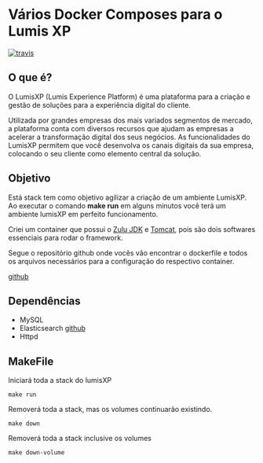 Vários Docker Composes para o Lumis XP
================================

[![travis](https://travis-ci.org/jeduoliveira/lumisxp-docker-compose.svg?branch=master)]()

O que é?
-----------------------
O LumisXP (Lumis Experience Platform) é uma plataforma para a criação e gestão de soluções para a experiência digital do cliente.

Utilizada por grandes empresas dos mais variados segmentos de mercado, a plataforma conta com diversos recursos que ajudam as empresas a acelerar a transformação digital dos seus negócios. As funcionalidades do LumisXP permitem que você desenvolva os canais digitais da sua empresa, colocando o seu cliente como elemento central da solução.

Objetivo
---------
Está stack tem como objetivo agilizar a criação de um ambiente LumisXP. Ao executar o comando <b>make run</b> em alguns minutos você terá um ambiente lumisXP em perfeito funcionamento.

Criei um container que possui o [Zulu JDK](https://hub.docker.com/r/azul/zulu-openjdk-centos/) e [Tomcat](https://tomcat.apache.org/), pois são dois softwares essenciais para rodar o framework.

Segue o repositório github onde vocês vão encontrar o dockerfile e todos os arquivos necessários para a configuração do respectivo container.

[github](https://github.com/jeduoliveira/lumisxp)

Dependências
------------

- MySQL
- Elasticsearch [github](https://github.com/jeduoliveira/lumisxp-elasticsearch)
- Httpd 

MakeFile
--------
Iniciará toda a stack do lumisXP

    make run

Removerá toda a stack, mas os volumes continuarão existindo.

    make down

Removerá toda a stack inclusive os volumes

    make down-volume